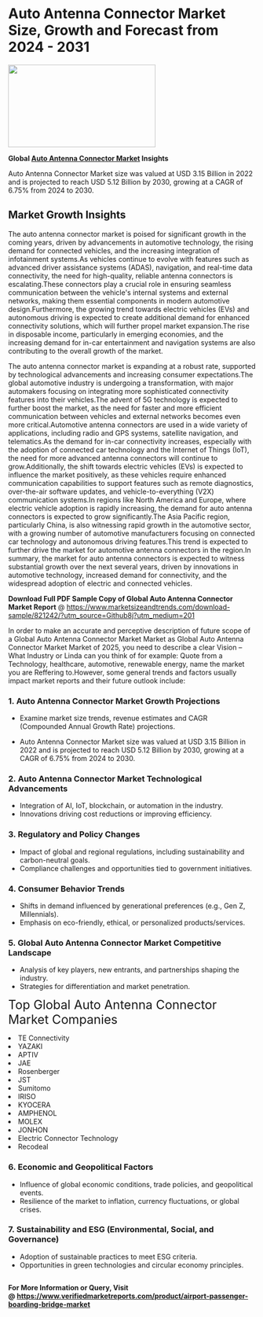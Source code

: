 <H1>Auto Antenna Connector Market Size, Growth and Forecast from 2024 - 2031</H1><img class="aligncenter size-medium wp-image-584254" src="https://thirdeyenews.in/wp-content/uploads/2024/09/Global-Market-Research-300x168.jpeg" alt="" width="300" height="168" /><p><strong>Global&nbsp;<a href="https://www.marketsizeandtrends.com/download-sample/821242/?utm_source=Github8j?utm_medium=201">Auto Antenna Connector Market</a> Insights</strong></p><p>Auto Antenna Connector Market size was valued at USD 3.15 Billion in 2022 and is projected to reach USD 5.12 Billion by 2030, growing at a CAGR of 6.75% from 2024 to 2030.</p><p><h2>Market Growth Insights</h2> <p>The auto antenna connector market is poised for significant growth in the coming years, driven by advancements in automotive technology, the rising demand for connected vehicles, and the increasing integration of infotainment systems.As vehicles continue to evolve with features such as advanced driver assistance systems (ADAS), navigation, and real-time data connectivity, the need for high-quality, reliable antenna connectors is escalating.These connectors play a crucial role in ensuring seamless communication between the vehicle's internal systems and external networks, making them essential components in modern automotive design.Furthermore, the growing trend towards electric vehicles (EVs) and autonomous driving is expected to create additional demand for enhanced connectivity solutions, which will further propel market expansion.The rise in disposable income, particularly in emerging economies, and the increasing demand for in-car entertainment and navigation systems are also contributing to the overall growth of the market.</p> <p>The auto antenna connector market is expanding at a robust rate, supported by technological advancements and increasing consumer expectations.The global automotive industry is undergoing a transformation, with major automakers focusing on integrating more sophisticated connectivity features into their vehicles.The advent of 5G technology is expected to further boost the market, as the need for faster and more efficient communication between vehicles and external networks becomes even more critical.Automotive antenna connectors are used in a wide variety of applications, including radio and GPS systems, satellite navigation, and telematics.As the demand for in-car connectivity increases, especially with the adoption of connected car technology and the Internet of Things (IoT), the need for more advanced antenna connectors will continue to grow.Additionally, the shift towards electric vehicles (EVs) is expected to influence the market positively, as these vehicles require enhanced communication capabilities to support features such as remote diagnostics, over-the-air software updates, and vehicle-to-everything (V2X) communication systems.In regions like North America and Europe, where electric vehicle adoption is rapidly increasing, the demand for auto antenna connectors is expected to grow significantly.The Asia Pacific region, particularly China, is also witnessing rapid growth in the automotive sector, with a growing number of automotive manufacturers focusing on connected car technology and autonomous driving features.This trend is expected to further drive the market for automotive antenna connectors in the region.In summary, the market for auto antenna connectors is expected to witness substantial growth over the next several years, driven by innovations in automotive technology, increased demand for connectivity, and the widespread adoption of electric and connected vehicles.</p> <p><span class=""><strong>Download Full PDF Sample Copy of Global Auto Antenna Connector Market Report</strong> @ <a href="https://www.marketsizeandtrends.com/download-sample/821242/?utm_source=Github8j?utm_medium=201" target="_blank">https://www.marketsizeandtrends.com/download-sample/821242/?utm_source=Github8j?utm_medium=201</a></span></p><p>In order to make an accurate and perceptive description of future scope of a Global&nbsp;Auto Antenna Connector Market Market as Global&nbsp;Auto Antenna Connector Market Market of 2025, you need to describe a clear Vision &ndash; What Industry or Linda can you think of for example: Quote from a Technology, healthcare, automotive, renewable energy, name the market you are Reffering to.However, some general trends and factors usually impact market reports and their future outlook include:</p><h3>1.&nbsp;<strong>Auto Antenna Connector Market Growth Projections</strong></h3><ul><li>Examine market size trends, revenue estimates and CAGR (Compounded Annual Growth Rate) projections.</li><li><p>Auto Antenna Connector Market size was valued at USD 3.15 Billion in 2022 and is projected to reach USD 5.12 Billion by 2030, growing at a CAGR of 6.75% from 2024 to 2030.</p></li></ul><h3>2.&nbsp;<strong>Auto Antenna Connector Market Technological Advancements</strong></h3><ul><li>Integration of AI, IoT, blockchain, or automation in the industry.</li><li>Innovations driving cost reductions or improving efficiency.</li></ul><h3>3.&nbsp;<strong>Regulatory and Policy Changes</strong></h3><ul><li>Impact of global and regional regulations, including sustainability and carbon-neutral goals.</li><li>Compliance challenges and opportunities tied to government initiatives.</li></ul><h3>4.&nbsp;<strong>Consumer Behavior Trends</strong></h3><ul><li>Shifts in demand influenced by generational preferences (e.g., Gen Z, Millennials).</li><li>Emphasis on eco-friendly, ethical, or personalized products/services.</li></ul><h3>5.&nbsp;<strong>Global Auto Antenna Connector Market Competitive Landscape</strong></h3><ul><li>Analysis of key players, new entrants, and partnerships shaping the industry.</li><li>Strategies for differentiation and market penetration.</li></ul><p data-pm-slice="1 1 []"><span style="color: inherit; font-family: inherit; font-size: 25px;">Top Global Auto Antenna Connector Market Companies</span></p><div class="" data-test-id=""><p><li>TE Connectivity</li><li> YAZAKI</li><li> APTIV</li><li> JAE</li><li> Rosenberger</li><li> JST</li><li> Sumitomo</li><li> IRISO</li><li> KYOCERA</li><li> AMPHENOL</li><li> MOLEX</li><li> JONHON</li><li> Electric Connector Technology</li><li> Recodeal</li></p></div><h3>6.&nbsp;<strong>Economic and Geopolitical Factors</strong></h3><ul><li>Influence of global economic conditions, trade policies, and geopolitical events.</li><li>Resilience of the market to inflation, currency fluctuations, or global crises.</li></ul><h3>7.&nbsp;<strong>Sustainability and ESG (Environmental, Social, and Governance)</strong></h3><ul><li>Adoption of sustainable practices to meet ESG criteria.</li><li>Opportunities in green technologies and circular economy principles.</li></ul><h2><strong style="font-size: 14px;">For More Information or Query, Visit @&nbsp;</strong><a style="background-color: #ffffff; font-size: 14px;" href="https://www.marketsizeandtrends.com/report/auto-antenna-connector-market/" target="_blank">https://www.verifiedmarketreports.com/product/airport-passenger-boarding-bridge-market</a></h2>